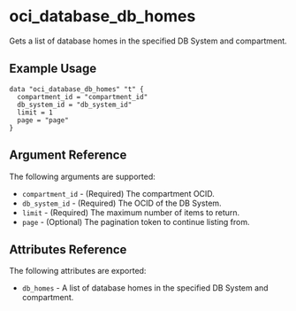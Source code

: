 # oci\_database\_db\_homes

Gets a list of database homes in the specified DB System and compartment.

## Example Usage

```
data "oci_database_db_homes" "t" {
  compartment_id = "compartment_id"
  db_system_id = "db_system_id"
  limit = 1
  page = "page"
}
```

## Argument Reference

The following arguments are supported:

* `compartment_id` - (Required) The compartment OCID.
* `db_system_id` - (Required) The OCID of the DB System.
* `limit` - (Required) The maximum number of items to return.
* `page` - (Optional) The pagination token to continue listing from.

## Attributes Reference

The following attributes are exported:

* `db_homes` - A list of database homes in the specified DB System and compartment.
